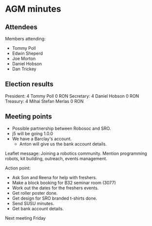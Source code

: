 # AGM minutes 

## Attendees
Members attending:
* Tommy Poll
* Edwin Sheperd
* Joe Morton
* Daniel Hobson
* Dan Trickey

## Election results
President: 4 Tommy Poll  0 RON
Secretary: 4 Daniel Hobson  0 RON
Treasury: 4 Mihai Stefan Merlas  0 RON

## Meeting points
* Possible partnership between Robosoc and SRO.
* j5 will be going 1.0.0
* We have a Barclay's account. 
  * Anton will give us the bank account details.  

Leaflet message: Joining a robotics community. Mention programming robots, kit building, outreach, events management. 

Action point:
* Ask Son and Reena for help with freshers.
* Make a block booking for B32 seminar room (3077)
* Work out the dates for the freshers events. 
* Get roller poster done.
* Get design for SRO branded t-shirts done.
* Send SUSU minutes.
* Get bank account details. 

Next meeting Friday
